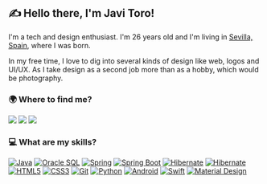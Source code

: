 ## ✍ Hello there, I'm Javi Toro!

I'm a tech and design enthusiast. I'm 26 years old and I'm living in [Sevilla, Spain](https://www.google.es/maps/place/Sevilla/@37.3754338,-5.9900776,13z/data=!3m1!4b1!4m5!3m4!1s0xd126c1114be6291:0x34f018621cfe5648!8m2!3d37.3890924!4d-5.9844589?hl=es), where I was born.

In my free time, I love to dig into several kinds of design like web, logos and UI/UX. As I take design as a second job more than as a hobby, which would be photography.

### 🌍 Where to find me?
[<img src="https://img.shields.io/badge/linkedin-%230077B5.svg?&style=for-the-badge&logo=linkedin&logoColor=white"/>](https://www.linkedin.com/in/javitorof/)
[<img src="https://img.shields.io/badge/twitter-%231DA1F2.svg?&style=for-the-badge&logo=twitter&logoColor=white"/>](https://twitter.com/jtorodev)
[<img src="https://img.shields.io/badge/instagram-%23EF21B4.svg?&style=for-the-badge&logo=instagram&logoColor=white"/>](https://www.instagram.com/javisitu/)

### 💻 What are my skills?
[<img src="https://img.shields.io/badge/java-%23ea2e2e.svg?&style=for-the-badge&logo=java&logoColor=white" alt="Java"/>]()
[<img src="https://img.shields.io/badge/oracle%20sql-%23ea2e2e.svg?&style=for-the-badge&logo=oracle&logoColor=white" alt="Oracle SQL"/>]()
[<img src="https://img.shields.io/badge/spring-%236db33f.svg?&style=for-the-badge&logo=spring&logoColor=white" alt="Spring"/>]()
[<img src="https://img.shields.io/badge/spring%20boot-%236db33f.svg?&style=for-the-badge&logo=springboot&logoColor=white" alt="Spring Boot"/>]()
[<img src="https://img.shields.io/badge/hibernate-%235a676d.svg?&style=for-the-badge&logo=hibernate&logoColor=white" alt="Hibernate"/>]()
[<img src="https://img.shields.io/badge/thymeleaf-%23005f0f.svg?&style=for-the-badge&logo=thymeleaf&logoColor=white" alt="Hibernate"/>]()
[<img src="https://img.shields.io/badge/html5-%23e34f26.svg?&style=for-the-badge&logo=html5&logoColor=white" alt="HTML5"/>]()
[<img src="https://img.shields.io/badge/css3-%233573b5.svg?&style=for-the-badge&logo=css3&logoColor=white" alt="CSS3"/>]()
[<img src="https://img.shields.io/badge/git-%23fc6d26.svg?&style=for-the-badge&logo=git&logoColor=white" alt="Git"/>]()
[<img src="https://img.shields.io/badge/python-%233a75a5.svg?&style=for-the-badge&logo=python&logoColor=white" alt="Python"/>]()
[<img src="https://img.shields.io/badge/android-%2337C677.svg?&style=for-the-badge&logo=android&logoColor=white" alt="Android"/>]()
[<img src="https://img.shields.io/badge/swift-%23ed523f.svg?&style=for-the-badge&logo=swift&logoColor=white" alt="Swift"/>]()
[<img src="https://img.shields.io/badge/material%20design-%23222222.svg?&style=for-the-badge&logo=material-design&logoColor=white" alt="Material Design"/>]()

